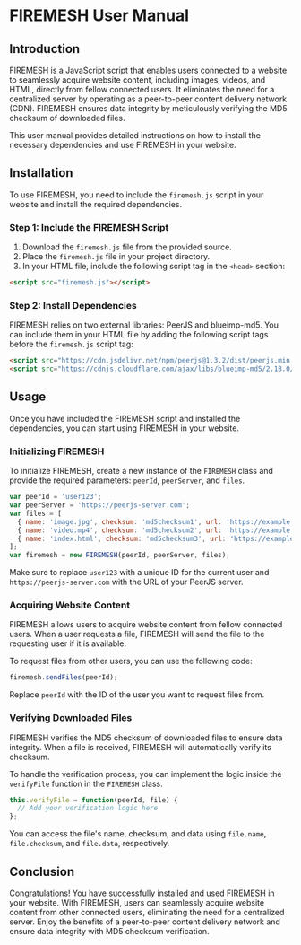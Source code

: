 # FIREMESH User Manual

## Introduction

FIREMESH is a JavaScript script that enables users connected to a website to seamlessly acquire website content, including images, videos, and HTML, directly from fellow connected users. It eliminates the need for a centralized server by operating as a peer-to-peer content delivery network (CDN). FIREMESH ensures data integrity by meticulously verifying the MD5 checksum of downloaded files.

This user manual provides detailed instructions on how to install the necessary dependencies and use FIREMESH in your website.

## Installation

To use FIREMESH, you need to include the `firemesh.js` script in your website and install the required dependencies.

### Step 1: Include the FIREMESH Script

1. Download the `firemesh.js` file from the provided source.
2. Place the `firemesh.js` file in your project directory.
3. In your HTML file, include the following script tag in the `<head>` section:

```html
<script src="firemesh.js"></script>
```

### Step 2: Install Dependencies

FIREMESH relies on two external libraries: PeerJS and blueimp-md5. You can include them in your HTML file by adding the following script tags before the `firemesh.js` script tag:

```html
<script src="https://cdn.jsdelivr.net/npm/peerjs@1.3.2/dist/peerjs.min.js"></script>
<script src="https://cdnjs.cloudflare.com/ajax/libs/blueimp-md5/2.18.0/js/md5.min.js"></script>
```

## Usage

Once you have included the FIREMESH script and installed the dependencies, you can start using FIREMESH in your website.

### Initializing FIREMESH

To initialize FIREMESH, create a new instance of the `FIREMESH` class and provide the required parameters: `peerId`, `peerServer`, and `files`.

```javascript
var peerId = 'user123';
var peerServer = 'https://peerjs-server.com';
var files = [
  { name: 'image.jpg', checksum: 'md5checksum1', url: 'https://example.com/image.jpg' },
  { name: 'video.mp4', checksum: 'md5checksum2', url: 'https://example.com/video.mp4' },
  { name: 'index.html', checksum: 'md5checksum3', url: 'https://example.com/index.html' }
];
var firemesh = new FIREMESH(peerId, peerServer, files);
```

Make sure to replace `user123` with a unique ID for the current user and `https://peerjs-server.com` with the URL of your PeerJS server.

### Acquiring Website Content

FIREMESH allows users to acquire website content from fellow connected users. When a user requests a file, FIREMESH will send the file to the requesting user if it is available.

To request files from other users, you can use the following code:

```javascript
firemesh.sendFiles(peerId);
```

Replace `peerId` with the ID of the user you want to request files from.

### Verifying Downloaded Files

FIREMESH verifies the MD5 checksum of downloaded files to ensure data integrity. When a file is received, FIREMESH will automatically verify its checksum.

To handle the verification process, you can implement the logic inside the `verifyFile` function in the `FIREMESH` class.

```javascript
this.verifyFile = function(peerId, file) {
  // Add your verification logic here
};
```

You can access the file's name, checksum, and data using `file.name`, `file.checksum`, and `file.data`, respectively.

## Conclusion

Congratulations! You have successfully installed and used FIREMESH in your website. With FIREMESH, users can seamlessly acquire website content from other connected users, eliminating the need for a centralized server. Enjoy the benefits of a peer-to-peer content delivery network and ensure data integrity with MD5 checksum verification.